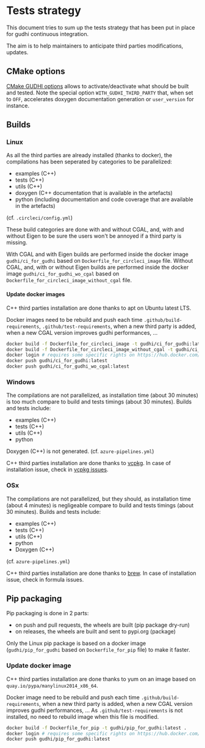 # Tests strategy

This document tries to sum up the tests strategy that has been put in place for gudhi continuous integration.

The aim is to help maintainers to anticipate third parties modifications, updates.

## CMake options

[CMake GUDHI options](../../src/cmake/modules/GUDHI_options.cmake) allows to activate/deactivate what should be built and tested.
Note the special option `WITH_GUDHI_THIRD_PARTY` that, when set to `OFF`, accelerates doxygen documentation generation or `user_version` for instance.

## Builds

### Linux

As all the third parties are already installed (thanks to docker), the compilations has been seperated by categories to be parallelized:

* examples (C++)
* tests (C++)
* utils (C++)
* doxygen (C++ documentation that is available in the artefacts)
* python (including documentation and code coverage that are available in the artefacts)

(cf. `.circleci/config.yml`)

These build categories are done with and without CGAL, and, with and without Eigen to be sure the users won't be annoyed if a third party is missing.

With CGAL and with Eigen builds are performed inside the docker image `gudhi/ci_for_gudhi` based on `Dockerfile_for_circleci_image` file.
Without CGAL, and, with or without Eigen builds are performed inside the docker image `gudhi/ci_for_gudhi_wo_cgal` based on `Dockerfile_for_circleci_image_without_cgal` file.

#### Update docker images

C++ third parties installation are done thanks to apt on Ubuntu latest LTS.

Docker images need to be rebuild and push each time `.github/build-requirements`, `.github/test-requirements`, when a new third party is added, when a new CGAL version improves gudhi performances, ...

```bash
docker build -f Dockerfile_for_circleci_image -t gudhi/ci_for_gudhi:latest .
docker build -f Dockerfile_for_circleci_image_without_cgal -t gudhi/ci_for_gudhi_wo_cgal:latest .
docker login # requires some specific rights on https://hub.docker.com/u/gudhi/repository/docker/gudhi
docker push gudhi/ci_for_gudhi:latest
docker push gudhi/ci_for_gudhi_wo_cgal:latest
```

### Windows

The compilations are not parallelized, as installation time (about 30 minutes) is too much compare to
build and tests timings (about 30 minutes). Builds and tests include:

* examples (C++)
* tests (C++)
* utils (C++)
* python

Doxygen (C++) is not generated.
(cf. `azure-pipelines.yml`)

C++ third parties installation are done thanks to [vcpkg](https://github.com/microsoft/vcpkg/).
In case of installation issue, check in [vcpkg issues](https://github.com/microsoft/vcpkg/issues).

### OSx

The compilations are not parallelized, but they should, as installation time (about 4 minutes) is
negligeable compare to build and tests timings (about 30 minutes). Builds and tests include:

* examples (C++)
* tests (C++)
* utils (C++)
* python
* Doxygen (C++)

(cf. `azure-pipelines.yml`)

C++ third parties installation are done thanks to [brew](https://formulae.brew.sh/formula/).
In case of installation issue, check in formula issues.

## Pip packaging

Pip packaging is done in 2 parts:

* on push and pull requests, the wheels are built (pip package dry-run)
* on releases, the wheels are built and sent to pypi.org (package)

Only the Linux pip package is based on a docker image (`gudhi/pip_for_gudhi` based on `Dockerfile_for_pip` file) to make it faster.

### Update docker image

C++ third parties installation are done thanks to yum on an image based on `quay.io/pypa/manylinux2014_x86_64`.

Docker image need to be rebuild and push each time `.github/build-requirements`, when a new third party is added, when a new CGAL version improves gudhi performances, ...
As `.github/test-requirements` is not installed, no need to rebuild image when this file is modified.

```bash
docker build -f Dockerfile_for_pip -t gudhi/pip_for_gudhi:latest .
docker login # requires some specific rights on https://hub.docker.com/u/gudhi/repository/docker/gudhi
docker push gudhi/pip_for_gudhi:latest
```
